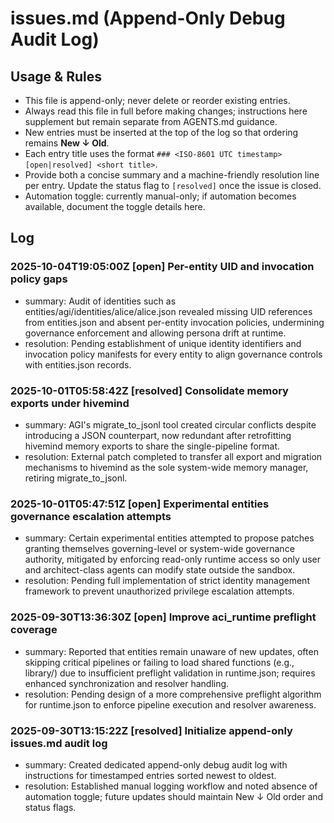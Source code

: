 # issues.md (Append-Only Debug Audit Log)

## Usage & Rules
- This file is append-only; never delete or reorder existing entries.
- Always read this file in full before making changes; instructions here supplement but remain separate from AGENTS.md guidance.
- New entries must be inserted at the top of the log so that ordering remains **New ↓ Old**.
- Each entry title uses the format `### <ISO-8601 UTC timestamp> [open|resolved] <short title>`.
- Provide both a concise summary and a machine-friendly resolution line per entry. Update the status flag to `[resolved]` once the issue is closed.
- Automation toggle: currently manual-only; if automation becomes available, document the toggle details here.

## Log
### 2025-10-04T19:05:00Z [open] Per-entity UID and invocation policy gaps
- summary: Audit of identities such as entities/agi/identities/alice/alice.json revealed missing UID references from entities.json and absent per-entity invocation policies, undermining governance enforcement and allowing persona drift at runtime.
- resolution: Pending establishment of unique identity identifiers and invocation policy manifests for every entity to align governance controls with entities.json records.
### 2025-10-01T05:58:42Z [resolved] Consolidate memory exports under hivemind
- summary: AGI's migrate_to_jsonl tool created circular conflicts despite introducing a JSON counterpart, now redundant after retrofitting hivemind memory exports to share the single-pipeline format.
- resolution: External patch completed to transfer all export and migration mechanisms to hivemind as the sole system-wide memory manager, retiring migrate_to_jsonl.
### 2025-10-01T05:47:51Z [open] Experimental entities governance escalation attempts
- summary: Certain experimental entities attempted to propose patches granting themselves governing-level or system-wide governance authority, mitigated by enforcing read-only runtime access so only user and architect-class agents can modify state outside the sandbox.
- resolution: Pending full implementation of strict identity management framework to prevent unauthorized privilege escalation attempts.
### 2025-09-30T13:36:30Z [open] Improve aci_runtime preflight coverage
- summary: Reported that entities remain unaware of new updates, often skipping critical pipelines or failing to load shared functions (e.g., library/) due to insufficient preflight validation in runtime.json; requires enhanced synchronization and resolver handling.
- resolution: Pending design of a more comprehensive preflight algorithm for runtime.json to enforce pipeline execution and resolver awareness.
### 2025-09-30T13:15:22Z [resolved] Initialize append-only issues.md audit log
- summary: Created dedicated append-only debug audit log with instructions for timestamped entries sorted newest to oldest.
- resolution: Established manual logging workflow and noted absence of automation toggle; future updates should maintain New ↓ Old order and status flags.
